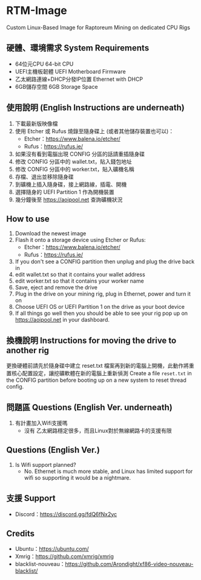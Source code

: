 # RTM-Image
Custom Linux-Based Image for Raptoreum Mining on dedicated CPU Rigs
## 硬體、環境需求 System Requirements
* 64位元CPU 64-bit CPU
* UEFI主機板韌體 UEFI Motherboard Firmware
* 乙太網路連線+DHCP分發IP位置 Ethernet with DHCP
* 6GB儲存空間 6GB Storage Space

## 使用說明 (English Instructions are underneath)
1. 下載最新版映像檔
2. 使用 Etcher 或 Rufus 燒錄至隨身碟上 (或者其他儲存裝置也可以)：
    * Etcher：https://www.balena.io/etcher/
    * Rufus：https://rufus.ie/
4. 如果沒有看到電腦出現 CONFIG 分區的話請重插隨身碟
5. 修改 CONFIG 分區中的 wallet.txt，貼入錢包地址
6. 修改 CONFIG 分區中的 worker.txt，貼入礦機名稱
7. 存檔、退出並移除隨身碟
8. 到礦機上插入隨身碟，接上網路線，插電、開機
9. 選擇隨身的 UEFI Partition 1 作為開機裝置
10. 幾分鐘後至 https://aoipool.net 查詢礦機狀況

## How to use
1. Download the newest image
2. Flash it onto a storage device using Etcher or Rufus:
    * Etcher：https://www.balena.io/etcher/
    * Rufus：https://rufus.ie/
3. If you don't see a CONFIG partition then unplug and plug the drive back in
4. edit wallet.txt so that it contains your wallet address
5. edit worker.txt so that it contains your worker name
6. Save, eject and remove the drive
7. Plug in the drive on your mining rig, plug in Ethernet, power and turn it on
8. Choose UEFI OS or UEFI Partition 1 on the drive as your boot device
9. If all things go well then you should be able to see your rig pop up on https://aoipool.net in your dashboard.

## 換機說明 Instructions for moving the drive to another rig
更換硬體前請先於隨身碟中建立 reset.txt 檔案再到新的電腦上開機，此動作將重置核心配置設定，讓挖礦軟體在新的電腦上重新偵測
Create a file `reset.txt` in the CONFIG partition before booting up on a new system to reset thread config.

## 問題區 Questions (English Ver. underneath)
1. 有計畫加入Wifi支援嗎
    * 沒有 乙太網路穩定很多，而且Linux對於無線網路卡的支援有限

## Questions (English Ver.)
1. Is Wifi support planned?
    * No. Ethernet is much more stable, and Linux has limited support for wifi so supporting it would be a nightmare.

## 支援 Support
* Discord：https://discord.gg/fdQ6fNx2yc

## Credits
* Ubuntu：https://ubuntu.com/
* Xmrig：https://github.com/xmrig/xmrig
* blacklist-nouveau：https://github.com/Arondight/xf86-video-nouveau-blacklist/
